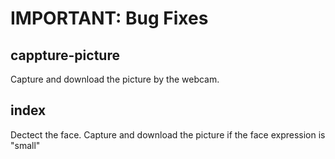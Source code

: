 # 

# IMPORTANT: Bug Fixes

## cappture-picture
Capture and download the picture by the webcam.

## index
Dectect the face. Capture and download the picture if the face expression is "small"
